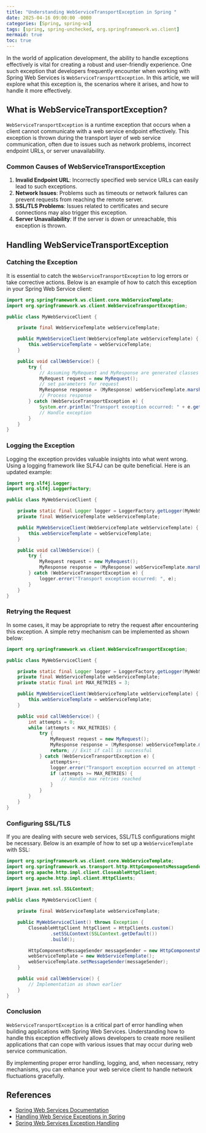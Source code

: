 ```yaml
---
title: "Understanding WebServiceTransportException in Spring "
date: 2025-04-16 09:00:00 -0000
categories: [Spring, spring-ws]
tags: [spring, spring-unchecked, org.springframework.ws.client]
mermaid: true
toc: true
---
```



In the world of application development, the ability to handle exceptions effectively is vital for creating a robust and user-friendly experience. One such exception that developers frequently encounter when working with Spring Web Services is `WebServiceTransportException`. In this article, we will explore what this exception is, the scenarios where it arises, and how to handle it more effectively.

## What is WebServiceTransportException?

`WebServiceTransportException` is a runtime exception that occurs when a client cannot communicate with a web service endpoint effectively. This exception is thrown during the transport layer of web service communication, often due to issues such as network problems, incorrect endpoint URLs, or server unavailability.

### Common Causes of WebServiceTransportException

1. **Invalid Endpoint URL**: Incorrectly specified web service URLs can easily lead to such exceptions.
2. **Network Issues**: Problems such as timeouts or network failures can prevent requests from reaching the remote server.
3. **SSL/TLS Problems**: Issues related to certificates and secure connections may also trigger this exception.
4. **Server Unavailability**: If the server is down or unreachable, this exception is thrown.

## Handling WebServiceTransportException

### Catching the Exception

It is essential to catch the `WebServiceTransportException` to log errors or take corrective actions. Below is an example of how to catch this exception in your Spring Web Service client:

```java
import org.springframework.ws.client.core.WebServiceTemplate;
import org.springframework.ws.client.WebServiceTransportException;

public class MyWebServiceClient {

    private final WebServiceTemplate webServiceTemplate;

    public MyWebServiceClient(WebServiceTemplate webServiceTemplate) {
        this.webServiceTemplate = webServiceTemplate;
    }

    public void callWebService() {
        try {
            // Assuming MyRequest and MyResponse are generated classes
            MyRequest request = new MyRequest();
            // set parameters for request
            MyResponse response = (MyResponse) webServiceTemplate.marshalSendAndReceive("http://example.com/ws", request);
            // Process response
        } catch (WebServiceTransportException e) {
            System.err.println("Transport exception occurred: " + e.getMessage());
            // Handle exception
        }
    }
}
```

### Logging the Exception

Logging the exception provides valuable insights into what went wrong. Using a logging framework like SLF4J can be quite beneficial. Here is an updated example:

```java
import org.slf4j.Logger;
import org.slf4j.LoggerFactory;

public class MyWebServiceClient {

    private static final Logger logger = LoggerFactory.getLogger(MyWebServiceClient.class);
    private final WebServiceTemplate webServiceTemplate;

    public MyWebServiceClient(WebServiceTemplate webServiceTemplate) {
        this.webServiceTemplate = webServiceTemplate;
    }

    public void callWebService() {
        try {
            MyRequest request = new MyRequest();
            MyResponse response = (MyResponse) webServiceTemplate.marshalSendAndReceive("http://example.com/ws", request);
        } catch (WebServiceTransportException e) {
            logger.error("Transport exception occurred: ", e);
        }
    }
}
```

### Retrying the Request

In some cases, it may be appropriate to retry the request after encountering this exception. A simple retry mechanism can be implemented as shown below:

```java
import org.springframework.ws.client.WebServiceTransportException;

public class MyWebServiceClient {

    private static final Logger logger = LoggerFactory.getLogger(MyWebServiceClient.class);
    private final WebServiceTemplate webServiceTemplate;
    private static final int MAX_RETRIES = 3;

    public MyWebServiceClient(WebServiceTemplate webServiceTemplate) {
        this.webServiceTemplate = webServiceTemplate;
    }

    public void callWebService() {
        int attempts = 0;
        while (attempts < MAX_RETRIES) {
            try {
                MyRequest request = new MyRequest();
                MyResponse response = (MyResponse) webServiceTemplate.marshalSendAndReceive("http://example.com/ws", request);
                return; // Exit if call is successful
            } catch (WebServiceTransportException e) {
                attempts++;
                logger.error("Transport exception occurred on attempt {}: {}", attempts, e.getMessage());
                if (attempts >= MAX_RETRIES) {
                    // Handle max retries reached
                }
            }
        }
    }
}
```

### Configuring SSL/TLS

If you are dealing with secure web services, SSL/TLS configurations might be necessary. Below is an example of how to set up a `WebServiceTemplate` with SSL:

```java
import org.springframework.ws.client.core.WebServiceTemplate;
import org.springframework.ws.transport.http.HttpComponentsMessageSender;
import org.apache.http.impl.client.CloseableHttpClient;
import org.apache.http.impl.client.HttpClients;

import javax.net.ssl.SSLContext;

public class MyWebServiceClient {

    private final WebServiceTemplate webServiceTemplate;

    public MyWebServiceClient() throws Exception {
        CloseableHttpClient httpClient = HttpClients.custom()
                .setSSLContext(SSLContext.getDefault())
                .build();

        HttpComponentsMessageSender messageSender = new HttpComponentsMessageSender(httpClient);
        webServiceTemplate = new WebServiceTemplate();
        webServiceTemplate.setMessageSender(messageSender);
    }

    public void callWebService() {
        // Implementation as shown earlier
    }
}
```

### Conclusion

`WebServiceTransportException` is a critical part of error handling when building applications with Spring Web Services. Understanding how to handle this exception effectively allows developers to create more resilient applications that can cope with various issues that may occur during web service communication. 

By implementing proper error handling, logging, and, when necessary, retry mechanisms, you can enhance your web service client to handle network fluctuations gracefully.

## References

- [Spring Web Services Documentation](https://docs.spring.io/spring-ws/docs/current/reference/html/)
- [Handling Web Service Exceptions in Spring](https://www.baeldung.com/ws-soap-spring)
- [Spring Web Services Exception Handling](https://www.javadevjournal.com/spring-web-services-exception-handling)